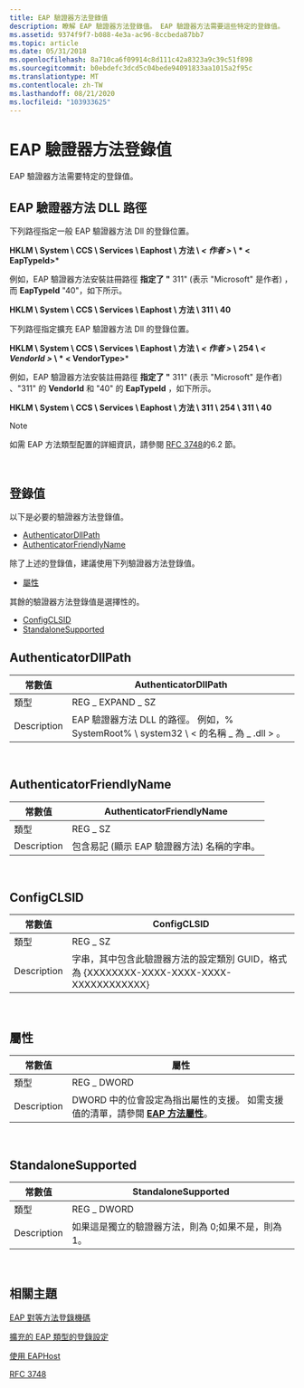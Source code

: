 ```yaml
---
title: EAP 驗證器方法登錄值
description: 瞭解 EAP 驗證器方法登錄值。 EAP 驗證器方法需要這些特定的登錄值。
ms.assetid: 9374f9f7-b088-4e3a-ac96-8ccbeda87bb7
ms.topic: article
ms.date: 05/31/2018
ms.openlocfilehash: 8a710ca6f09914c8d111c42a8323a9c39c51f898
ms.sourcegitcommit: b0ebdefc3dcd5c04bede94091833aa1015a2f95c
ms.translationtype: MT
ms.contentlocale: zh-TW
ms.lasthandoff: 08/21/2020
ms.locfileid: "103933625"
---
```

# <a name="eap-authenticator-method-registry-values"></a>EAP 驗證器方法登錄值

EAP 驗證器方法需要特定的登錄值。

## <a name="eap-authenticator-method-dll-paths"></a>EAP 驗證器方法 DLL 路徑

下列路徑指定一般 EAP 驗證器方法 Dll 的登錄位置。

**HKLM \\ System \\ CCS \\ Services \\ Eaphost \\ 方法 \\ *&lt; 作者 &gt;* \\ * &lt; EapTypeId&gt;***

例如，EAP 驗證器方法安裝註冊路徑 **指定了 "** 311" (表示 "Microsoft" 是作者) ，而 **EapTypeId** "40"，如下所示。

**HKLM \\ System \\ CCS \\ Services \\ Eaphost \\ 方法 \\ 311 \\ 40**

下列路徑指定擴充 EAP 驗證器方法 Dll 的登錄位置。

**HKLM \\ System \\ CCS \\ Services \\ Eaphost \\ 方法 \\ *&lt; 作者 &gt;* \\ 254 \\ *&lt; VendorId &gt;* \\ * &lt; VendorType&gt;***

例如，EAP 驗證器方法安裝註冊路徑 **指定了 "** 311" (表示 "Microsoft" 是作者) 、"311" 的 **VendorId** 和 "40" 的 **EapTypeId** ，如下所示。

**HKLM \\ System \\ CCS \\ Services \\ Eaphost \\ 方法 \\ 311 \\ 254 \\ 311 \\ 40**

> [!Note]  
> 如需 EAP 方法類型配置的詳細資訊，請參閱 [RFC 3748](https://go.microsoft.com/fwlink/p/?linkid=84016)的6.2 節。

 

## <a name="registry-values"></a>登錄值

以下是必要的驗證器方法登錄值。

-   [AuthenticatorDllPath](#authenticatordllpath)
-   [AuthenticatorFriendlyName](#authenticatorfriendlyname)

除了上述的登錄值，建議使用下列驗證器方法登錄值。

-   [屬性](#properties)

其餘的驗證器方法登錄值是選擇性的。

-   [ConfigCLSID](#configclsid)
-   [StandaloneSupported](#standalonesupported)

## <a name="authenticatordllpath"></a>AuthenticatorDllPath



| 常數值 | AuthenticatorDllPath                                                                                          |
|----------------|---------------------------------------------------------------------------------------------------------------|
| 類型           | REG \_ EXPAND \_ SZ                                                                                               |
| Description    | EAP 驗證器方法 DLL 的路徑。 例如，% SystemRoot% \\ system32 \\ &lt; 的名稱 \_ 為 \_ .dll &gt; 。 |



 

## <a name="authenticatorfriendlyname"></a>AuthenticatorFriendlyName



| 常數值 | AuthenticatorFriendlyName                                                          |
|----------------|------------------------------------------------------------------------------------|
| 類型           | REG \_ SZ                                                                            |
| Description    | 包含易記 (顯示 EAP 驗證器方法) 名稱的字串。 |



 

## <a name="configclsid"></a>ConfigCLSID



| 常數值 | ConfigCLSID                                                                                                                           |
|----------------|---------------------------------------------------------------------------------------------------------------------------------------|
| 類型           | REG \_ SZ                                                                                                                               |
| Description    | 字串，其中包含此驗證器方法的設定類別 GUID，格式為 {XXXXXXXX-XXXX-XXXX-XXXX-XXXXXXXXXXXX} |



 

## <a name="properties"></a>屬性



| 常數值 | 屬性                                                                                                                                                  |
|----------------|-------------------------------------------------------------------------------------------------------------------------------------------------------------|
| 類型           | REG \_ DWORD                                                                                                                                                  |
| Description    | DWORD 中的位會設定為指出屬性的支援。 如需支援值的清單，請參閱 [**EAP 方法屬性**](eap-method-properties.md)。 |



 

## <a name="standalonesupported"></a>StandaloneSupported



| 常數值 | StandaloneSupported                                             |
|----------------|-----------------------------------------------------------------|
| 類型           | REG \_ DWORD                                                      |
| Description    | 如果這是獨立的驗證器方法，則為 0;如果不是，則為1。 |



 

## <a name="related-topics"></a>相關主題

<dl> <dt>

[EAP 對等方法登錄機碼](eap-peer-method-registry-keys.md)
</dt> <dt>

[擴充的 EAP 類型的登錄設定](registry-keys-for-eap-methods.md)
</dt> <dt>

[使用 EAPHost](using-eap-host.md)
</dt> <dt>

[RFC 3748](https://go.microsoft.com/fwlink/p/?linkid=84016)
</dt> </dl>

 

 




